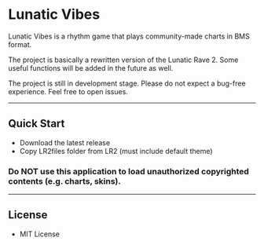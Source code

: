 # Lunatic Vibes

Lunatic Vibes is a rhythm game that plays community-made charts in BMS format.

The project is basically a rewritten version of the Lunatic Rave 2. Some useful functions will be added in the future as well.

The project is still in development stage. Please do not expect a bug-free experience. Feel free to open issues.

---------------

## Quick Start

* Download the latest release
* Copy LR2files folder from LR2 (must include default theme)

### **Do NOT use this application to load unauthorized copyrighted contents (e.g. charts, skins).**

---------------

## 
License
-
* MIT License